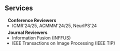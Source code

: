 <!-- ## Services -->
<h2 id="services">
  Services
</h2>
<h4 style="margin:0 10px 0;">Conference Reviewers</h4>

<ul style="margin:0 0 5px;">
  <li><autocolor>ICMR'24/25, ACMMM'24/25, NeurIPS'24</autocolor></li>
  <!-- <li><autocolor>Neural Information Processing Systems (NeurIPS)</autocolor></li>
  <li><autocolor>ACM International Conference on Multimedia (ACM MM)</autocolor></li>
  <li><autocolor>ACM International Conference on Multimedia Retrieval (ACM ICMR)</autocolor></li> -->
</ul>

<h4 style="margin:0 10px 0;">Journal Reviewers</h4>

<ul style="margin:0 0 20px;">
  <li><autocolor>Information Fusion (INFFUS)</autocolor></li>
  <li><autocolor>IEEE Transactions on Image Processing (IEEE TIP)</autocolor></li>
  <!-- <li><autocolor>Journal of Geography and Cartography (JGC)</autocolor></li> -->
</ul>